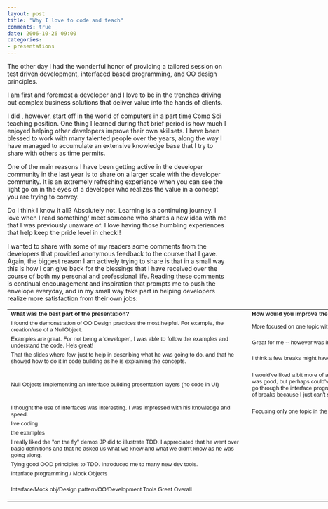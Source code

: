 ```yaml
---
layout: post
title: "Why I love to code and teach"
comments: true
date: 2006-10-26 09:00
categories:
- presentations
---
```


The other day I had the wonderful honor of providing a tailored session on test driven development, interfaced based programming, and OO design principles.

I am first and foremost a developer and I love to be in the trenches driving out complex business solutions that deliver value into the hands of clients.

I did , however, start off in the world of computers in a part time Comp Sci teaching position. One thing I learned during that brief period is how much I enjoyed helping other developers improve their own skillsets. I have been blessed to work with many talented people over the years, along the way I have managed to accumulate an extensive knowledge base that I try to share with others as time permits.

One of the main reasons I have been getting active in the developer community in the last year is to share on a larger scale with the developer community. It is an extremely refreshing experience when you can see the light go on in the eyes of a developer who realizes the value in a concept you are trying to convey.

Do I think I know it all? Absolutely not. Learning is a continuing journey. I love when I read something/ meet someone who shares a new idea with me that I was previously unaware of. I love having those humbling experiences that help keep the pride level in check!! 

I wanted to share with some of my readers some comments from the developers that provided anonymous feedback to the course that I gave. Again, the biggest reason I am actively trying to share is that in a small way this is how I can give back for the blessings that I have received over the course of both my personal and professional life. Reading these comments is continual encouragement and inspiration that prompts me to push the envelope everyday, and in my small way take part in helping developers realize more satisfaction from their own jobs:


<table style="WIDTH: 837pt; BORDER-COLLAPSE: collapse" cellspacing="0" cellpadding="0" width="1115" border="0" x:str>
<colgroup>
<col style="WIDTH: 412pt; mso-width-source: userset; mso-width-alt: 20077" width="549">
<col style="WIDTH: 425pt; mso-width-source: userset; mso-width-alt: 20699" width="566">
<tbody>
<tr style="HEIGHT: 12.75pt" height="17">
<td class="xl23" style="BORDER-RIGHT: #d4d0c8; BORDER-TOP: #d4d0c8; BORDER-LEFT: #d4d0c8; WIDTH: 412pt; BORDER-BOTTOM: #d4d0c8; HEIGHT: 12.75pt; BACKGROUND-COLOR: transparent" width="549" height="17"><font face="Arial" size="2"><strong>What was the best part of the presentation?</strong></font></td>
<td class="xl23" style="BORDER-RIGHT: #d4d0c8; BORDER-TOP: #d4d0c8; BORDER-LEFT: #d4d0c8; WIDTH: 425pt; BORDER-BOTTOM: #d4d0c8; BACKGROUND-COLOR: transparent" width="566"><strong><font face="Arial" size="2">How would you improve the next presentation?</font></strong></td></tr>
<tr style="HEIGHT: 25.5pt" height="34">
<td class="xl22" style="BORDER-RIGHT: #d4d0c8; BORDER-TOP: #d4d0c8; BORDER-LEFT: #d4d0c8; WIDTH: 412pt; BORDER-BOTTOM: #d4d0c8; HEIGHT: 25.5pt; BACKGROUND-COLOR: transparent" width="549" height="34">
<div><font face="Arial"><font size="2">I found the demonstration of OO Design practices the most helpful.  For example, the creation/use of a NullObject.<span class="677435803-27102006"><font color="#0000ff"> </font></span></font></font></div>
<div><font face="Arial"><font size="2"><span class="677435803-27102006"> </span></font></font></div></td>
<td class="xl22" style="BORDER-RIGHT: #d4d0c8; BORDER-TOP: #d4d0c8; BORDER-LEFT: #d4d0c8; WIDTH: 425pt; BORDER-BOTTOM: #d4d0c8; BACKGROUND-COLOR: transparent" width="566"><font face="Arial" size="2">More focused on one topic with the same length of presentation.</font></td></tr>
<tr style="HEIGHT: 25.5pt" height="34">
<td class="xl22" style="BORDER-RIGHT: #d4d0c8; BORDER-TOP: #d4d0c8; BORDER-LEFT: #d4d0c8; WIDTH: 412pt; BORDER-BOTTOM: #d4d0c8; HEIGHT: 25.5pt; BACKGROUND-COLOR: transparent" width="549" height="34"><font face="Arial" size="2">Examples are great.  For not being a 'developer', I was able to follow the examples and understand the code.  He's great!</font></td>
<td class="xl22" style="BORDER-RIGHT: #d4d0c8; BORDER-TOP: #d4d0c8; BORDER-LEFT: #d4d0c8; WIDTH: 425pt; BORDER-BOTTOM: #d4d0c8; BACKGROUND-COLOR: transparent" width="566"><font face="Arial" size="2">Great for me -- however was information overload for some junior people</font></td></tr>
<tr style="HEIGHT: 25.5pt" height="34">
<td class="xl22" style="BORDER-RIGHT: #d4d0c8; BORDER-TOP: #d4d0c8; BORDER-LEFT: #d4d0c8; WIDTH: 412pt; BORDER-BOTTOM: #d4d0c8; HEIGHT: 25.5pt; BACKGROUND-COLOR: transparent" width="549" height="34">
<div><font face="Arial"><font size="2"><span class="677435803-27102006"><font color="#0000ff"> </font></span></font></font></div>
<div><font face="Arial"><font size="2">That the slides where few, just to help in describing what he was going to do,  and that he showed how to do it in code building as he is explaining the concepts.</font></font></div></td>
<td class="xl22" style="BORDER-RIGHT: #d4d0c8; BORDER-TOP: #d4d0c8; BORDER-LEFT: #d4d0c8; WIDTH: 425pt; BORDER-BOTTOM: #d4d0c8; BACKGROUND-COLOR: transparent" width="566"><font face="Arial" size="2">I think a few breaks might have kept the interest throughout the presentation.</font></td></tr>
<tr style="HEIGHT: 63.75pt" height="85">
<td class="xl22" style="BORDER-RIGHT: #d4d0c8; BORDER-TOP: #d4d0c8; BORDER-LEFT: #d4d0c8; WIDTH: 412pt; BORDER-BOTTOM: #d4d0c8; HEIGHT: 63.75pt; BACKGROUND-COLOR: transparent" width="549" height="85">
<div><font face="Arial"><font size="2">Null Objects Implementing an Interface
building presentation layers (no code in UI)
</font></font></div></td>
<td class="xl22" style="BORDER-RIGHT: #d4d0c8; BORDER-TOP: #d4d0c8; BORDER-LEFT: #d4d0c8; WIDTH: 425pt; BORDER-BOTTOM: #d4d0c8; BACKGROUND-COLOR: transparent" width="566"><font face="Arial" size="2">I would've liked a bit more of a structured presentation.  JP also covered a lot of topics, which was good, but perhaps could've been spread out over several presentations.  I would've liked to go through the interface programming/mock objects part with a fresh mind.  I needed a couple of breaks because I just can't sit for that long at a time!</font></td></tr>
<tr style="HEIGHT: 25.5pt" height="34">
<td class="xl22" style="BORDER-RIGHT: #d4d0c8; BORDER-TOP: #d4d0c8; BORDER-LEFT: #d4d0c8; WIDTH: 412pt; BORDER-BOTTOM: #d4d0c8; HEIGHT: 25.5pt; BACKGROUND-COLOR: transparent" width="549" height="34"><font face="Arial" size="2">I thought the use of interfaces was interesting.  I was impressed with his knowledge and speed.</font></td>
<td class="xl22" style="BORDER-RIGHT: #d4d0c8; BORDER-TOP: #d4d0c8; BORDER-LEFT: #d4d0c8; WIDTH: 425pt; BORDER-BOTTOM: #d4d0c8; BACKGROUND-COLOR: transparent" width="566"><font face="Arial" size="2">Focusing only one topic in the same time span will help us fully understand.</font></td></tr>
<tr style="HEIGHT: 12.75pt" height="17">
<td class="xl22" style="BORDER-RIGHT: #d4d0c8; BORDER-TOP: #d4d0c8; BORDER-LEFT: #d4d0c8; WIDTH: 412pt; BORDER-BOTTOM: #d4d0c8; HEIGHT: 12.75pt; BACKGROUND-COLOR: transparent" width="549" height="17">
<div><font face="Arial"><font size="2"><span class="677435803-27102006"><font color="#0000ff"> </font></span></font></font></div>
<div><font face="Arial"><font size="2">live coding</font></font></div></td>
<td style="BORDER-RIGHT: #d4d0c8; BORDER-TOP: #d4d0c8; BORDER-LEFT: #d4d0c8; BORDER-BOTTOM: #d4d0c8; BACKGROUND-COLOR: transparent"><font face="Arial" size="2"></font></td></tr>
<tr style="HEIGHT: 12.75pt" height="17">
<td class="xl22" style="BORDER-RIGHT: #d4d0c8; BORDER-TOP: #d4d0c8; BORDER-LEFT: #d4d0c8; WIDTH: 412pt; BORDER-BOTTOM: #d4d0c8; HEIGHT: 12.75pt; BACKGROUND-COLOR: transparent" width="549" height="17">
<div><font face="Arial"><font size="2"><span class="677435803-27102006"><font color="#0000ff"> </font></span></font></font></div>
<div><font face="Arial"><font size="2">the examples</font></font></div></td>
<td style="BORDER-RIGHT: #d4d0c8; BORDER-TOP: #d4d0c8; BORDER-LEFT: #d4d0c8; BORDER-BOTTOM: #d4d0c8; BACKGROUND-COLOR: transparent"><font face="Arial" size="2"></font></td></tr>
<tr style="HEIGHT: 38.25pt" height="51">
<td class="xl22" style="BORDER-RIGHT: #d4d0c8; BORDER-TOP: #d4d0c8; BORDER-LEFT: #d4d0c8; WIDTH: 412pt; BORDER-BOTTOM: #d4d0c8; HEIGHT: 38.25pt; BACKGROUND-COLOR: transparent" width="549" height="51">
<div><font face="Arial"><font size="2"><span class="677435803-27102006"><font color="#0000ff"> </font></span></font></font></div>
<div><font face="Arial"><font size="2">I really liked the "on the fly" demos JP did to illustrate TDD.  I appreciated that he went over basic definitions and that he asked us what we knew and what we didn't know as he was going along.</font></font></div></td>
<td style="BORDER-RIGHT: #d4d0c8; BORDER-TOP: #d4d0c8; BORDER-LEFT: #d4d0c8; BORDER-BOTTOM: #d4d0c8; BACKGROUND-COLOR: transparent"><font face="Arial" size="2"></font></td></tr>
<tr style="HEIGHT: 12.75pt" height="17">
<td class="xl22" style="BORDER-RIGHT: #d4d0c8; BORDER-TOP: #d4d0c8; BORDER-LEFT: #d4d0c8; WIDTH: 412pt; BORDER-BOTTOM: #d4d0c8; HEIGHT: 12.75pt; BACKGROUND-COLOR: transparent" width="549" height="17">
<div><font face="Arial"><font size="2"><span class="677435803-27102006"><font color="#0000ff"> </font></span></font></font></div>
<div><font face="Arial"><font size="2">Tying good OOD principles to TDD.  Introduced me to many new dev tools.</font></font></div></td>
<td style="BORDER-RIGHT: #d4d0c8; BORDER-TOP: #d4d0c8; BORDER-LEFT: #d4d0c8; BORDER-BOTTOM: #d4d0c8; BACKGROUND-COLOR: transparent"><font face="Arial" size="2"></font></td></tr>
<tr style="HEIGHT: 12.75pt" height="17">
<td class="xl22" style="BORDER-RIGHT: #d4d0c8; BORDER-TOP: #d4d0c8; BORDER-LEFT: #d4d0c8; WIDTH: 412pt; BORDER-BOTTOM: #d4d0c8; HEIGHT: 12.75pt; BACKGROUND-COLOR: transparent" width="549" height="17"><font face="Arial" size="2">Interface programming / Mock Objects</font></td>
<td style="BORDER-RIGHT: #d4d0c8; BORDER-TOP: #d4d0c8; BORDER-LEFT: #d4d0c8; BORDER-BOTTOM: #d4d0c8; BACKGROUND-COLOR: transparent"><font face="Arial" size="2"></font></td></tr>
<tr style="HEIGHT: 38.25pt" height="51">
<td class="xl22" style="BORDER-RIGHT: #d4d0c8; BORDER-TOP: #d4d0c8; BORDER-LEFT: #d4d0c8; WIDTH: 412pt; BORDER-BOTTOM: #d4d0c8; HEIGHT: 38.25pt; BACKGROUND-COLOR: transparent" width="549" height="51">
<div><font face="Arial"><font size="2">Interface/Mock obj/Design pattern/OO/Development Tools
Great Overall</font></font></div></td></tr></tbody></table>




